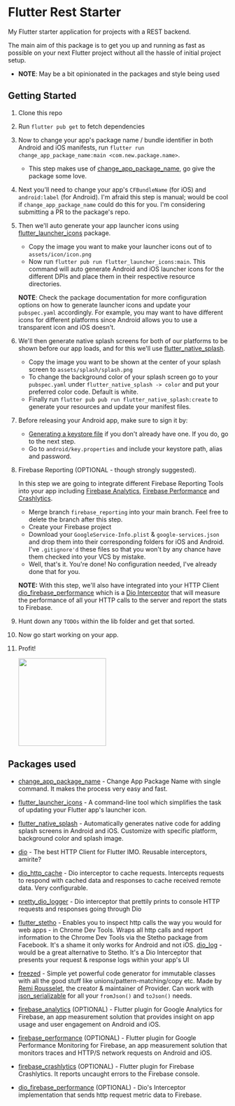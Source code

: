 # Flutter Rest Starter

My Flutter starter application for projects with a REST backend.

The main aim of this package is to get you up and running as fast as possible on your next Flutter project without all the hassle of initial project setup.

* **NOTE**: May be a bit opinionated in the packages and style being used

## Getting Started
1. Clone this repo

2. Run `flutter pub get` to fetch dependencies

3. Now to change your app's package name / bundle identifier in both Android and iOS manifests, run `flutter run change_app_package_name:main <com.new.package.name>`. 

    * This step makes use of [change_app_package_name](https://pub.dev/packages/change_app_package_name), go give the package some love.

4. Next you'll need to change your app's `CFBundleName` (for iOS) and `android:label` (for Android). I'm afraid this step is manual; would be cool if `change_app_package_name` could do this for you. I'm considering submitting a PR to the package's repo.

5. Then we'll auto generate your app launcher icons using [flutter_launcher_icons](https://pub.dev/packages/flutter_launcher_icons) package.
    * Copy the image you want to make your launcher icons out of to `assets/icon/icon.png`
    * Now run `flutter pub run flutter_launcher_icons:main`. This command will auto generate Android and iOS launcher icons for the different DPIs and place them in their respective resource directories.

    **NOTE**: Check the package documentation for more configuration options on how to generate launcher icons and update your `pubspec.yaml` accordingly. For example, you may want to have different icons for different platforms since Android allows you to use a transparent icon and iOS doesn't. 

6. We'll then generate native splash screens for both of our platforms to be shown before our app loads, and for this we'll use [flutter_native_splash](https://pub.dev/packages/flutter_native_splash).
    * Copy the image you want to be shown at the center of your splash screen to `assets/splash/splash.png`
    * To change the background color of your splash screen go to your `pubspec.yaml` under `flutter_native_splash -> color` and put your preferred color code. Default is white.
    * Finally run `flutter pub pub run flutter_native_splash:create` to generate your resources and update your manifest files.

7. Before releasing your Android app, make sure to sign it by:
    * [Generating a keystore file](https://flutter.dev/docs/deployment/android#create-a-keystore) if you don't already have one. If you do, go to the next step.
    * Go to `android/key.properties` and include your keystore path, alias and password.

8. Firebase Reporting (OPTIONAL - though strongly suggested). 

    In this step we are going to integrate different Firebase Reporting Tools into your app including [Firebase Analytics](https://firebase.google.com/products/analytics), [Firebase Performance](https://firebase.google.com/products/performance/) and [Crashlytics](https://firebase.google.com/products/crashlytics/).
    
    * Merge branch `firebase_reporting` into your main branch. Feel free to delete the branch after this step.
    * Create your Firebase project
    * Download your `GoogleService-Info.plist` & `google-services.json` and drop them into their corresponding folders for iOS and Android. I've `.gitignore'd` these files so that you won't by any chance have them checked into your VCS by mistake.
    * Well, that's it. You're done! No configuration needed, I've already done that for you.
    
    **NOTE:** With this step, we'll also have integrated into your HTTP Client [dio_firebase_performance](https://pub.dev/packages/dio_firebase_performance) which is a [Dio Interceptor](https://pub.dev/packages/dio#interceptors) that will measure the  performance of all your HTTP calls to the server and report the stats to Firebase. 

9. Hunt down any `TODOs` within the lib folder and get that sorted.

10. Now go start working on your app.

11. Profit!

    <img height=200 src="https://melmagazine.com/wp-content/uploads/2019/07/Screen-Shot-2019-07-31-at-5.47.12-PM.png">


## Packages used 
* [change_app_package_name](https://pub.dev/packages/change_app_package_name) - Change App Package Name with single command. It makes the process very easy and fast.

* [flutter_launcher_icons](https://pub.dev/packages/flutter_launcher_icons) - A command-line tool which simplifies the task of updating your Flutter app's launcher icon.

* [flutter_native_splash](https://pub.dev/packages/flutter_native_splash) - Automatically generates native code for adding splash screens in Android and iOS. Customize with specific platform, background color and splash image.

* [dio](https://pub.dev/packages/dio) - The best HTTP Client for Flutter IMO. Reusable interceptors, amirite?

* [dio_http_cache](https://pub.dev/packages/dio_http_cache) - Dio interceptor to cache requests. Intercepts requests to respond with cached data and responses to cache received remote data. Very configurable.

* [pretty_dio_logger](https://pub.dev/packages/pretty_dio_logger) - Dio interceptor that prettily prints to console HTTP requests and responses going through Dio

* [flutter_stetho](https://pub.dev/packages/flutter_stetho) - Enables you to inspect http calls the way you would for web apps - in Chrome Dev Tools. Wraps all http calls and report information to the Chrome Dev Tools via the Stetho package from Facebook. It's a shame it only works for Android and not iOS.
[dio_log](https://pub.dev/packages/dio_log) - would be a great alternative to Stetho. It's a Dio Interceptor that presents your request & response logs within your app's UI

* [freezed](https://pub.dev/packages/freezed) - Simple yet powerful code generator for immutable classes with all the good stuff like unions/pattern-matching/copy etc. Made by [Remi Rousselet](https://github.com/rrousselGit), the creator & maintainer of Provider. Can work with [json_serializable](https://pub.dev/packages/json_serializable) for all your `fromJson()` and `toJson()` needs.

* [firebase_analytics](https://pub.dev/packages/firebase_analytics) (OPTIONAL) - Flutter plugin for Google Analytics for Firebase, an app measurement solution that provides insight on app usage and user engagement on Android and iOS.

* [firebase_performance](https://pub.dev/packages/firebase_performance) (OPTIONAL) - Flutter plugin for Google Performance Monitoring for Firebase, an app measurement solution that monitors traces and HTTP/S network requests on Android and iOS.

* [firebase_crashlytics](https://pub.dev/packages/firebase_crashlytics) (OPTIONAL) - Flutter plugin for Firebase Crashlytics. It reports uncaught errors to the Firebase console.

* [dio_firebase_performance](https://pub.dev/packages/dio_firebase_performance) (OPTIONAL) - Dio's Interceptor implementation that sends http request metric data to Firebase.